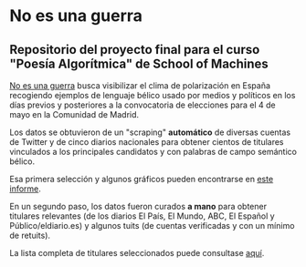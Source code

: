 # No es una guerra
## Repositorio del proyecto final para el curso "Poesía Algorítmica" de School of Machines

[No es una guerra](https://pcsanguinetti.github.io/noesunaguerra/) busca visibilizar el clima de polarización en España recogiendo ejemplos de lenguaje bélico usado por medios y políticos en los días previos y posteriores a la convocatoria de elecciones para el 4 de mayo en la Comunidad de Madrid.

Los datos se obtuvieron de un "scraping" **automático** de diversas cuentas de Twitter y de cinco diarios nacionales para obtener cientos de titulares vinculados a los principales candidatos y con palabras de campo semántico bélico.

Esa primera selección y algunos gráficos pueden encontrarse en [este informe](https://app.workbenchdata.com/workflows/139477/report).

En un segundo paso, los datos fueron curados **a mano** para obtener titulares relevantes (de los diarios El País, El Mundo, ABC, El Español y Público/eldiario.es) y algunos tuits (de cuentas verificadas y con un mínimo de retuits).

La lista completa de titulares seleccionados puede consultase [aquí](https://public.flourish.studio/visualisation/5747032/).


